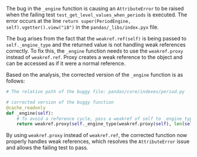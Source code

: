 The bug in the `_engine` function is causing an `AttributeError` to be raised when the failing test `test_get_level_values_when_periods` is executed. The error occurs at the line `return super(PeriodEngine, self).vgetter().view("i8")` in the `pandas/_libs/index.pyx` file.

The bug arises from the fact that the `weakref.ref(self)` is being passed to `self._engine_type` and the returned value is not handling weak references correctly. To fix this, the `_engine` function needs to use the `weakref.proxy` instead of `weakref.ref`. Proxy creates a weak reference to the object and can be accessed as if it were a normal reference.

Based on the analysis, the corrected version of the `_engine` function is as follows:

```python
# The relative path of the buggy file: pandas/core/indexes/period.py

# corrected version of the buggy function
@cache_readonly
def _engine(self):
    # To avoid a reference cycle, pass a weakref of self to _engine_type.
    return weakref.proxy(self._engine_type(weakref.proxy(self), len(self)))
```

By using `weakref.proxy` instead of `weakref.ref`, the corrected function now properly handles weak references, which resolves the `AttributeError` issue and allows the failing test to pass.